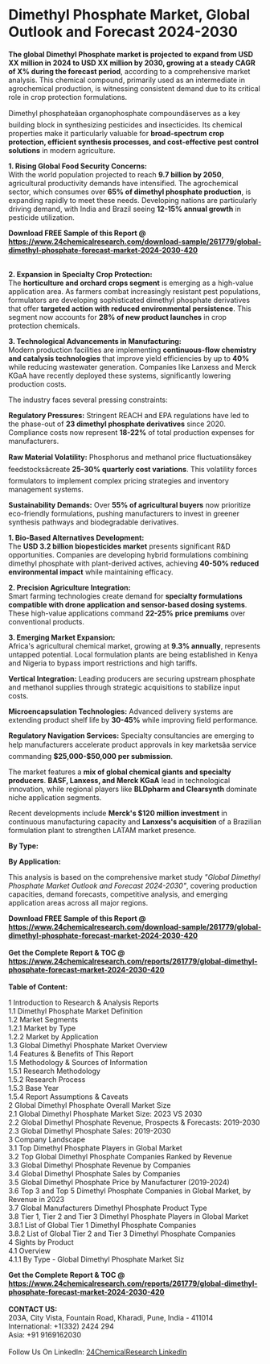 <h1>Dimethyl Phosphate Market, Global Outlook and Forecast 2024-2030</h1><p><strong>The global Dimethyl Phosphate market is projected to expand from USD XX million in 2024 to USD XX million by 2030, growing at a steady CAGR of X% during the forecast period</strong>, according to a comprehensive market analysis. This chemical compound, primarily used as an intermediate in agrochemical production, is witnessing consistent demand due to its critical role in crop protection formulations.</p><p>Dimethyl phosphateâan organophosphate compoundâserves as a key building block in synthesizing pesticides and insecticides. Its chemical properties make it particularly valuable for <strong>broad-spectrum crop protection, efficient synthesis processes, and cost-effective pest control solutions</strong> in modern agriculture.</p><p><strong>1. Rising Global Food Security Concerns:</strong><br>
With the world population projected to reach <strong>9.7 billion by 2050</strong>, agricultural productivity demands have intensified. The agrochemical sector, which consumes over <strong>65% of dimethyl phosphate production</strong>, is expanding rapidly to meet these needs. Developing nations are particularly driving demand, with India and Brazil seeing <strong>12-15% annual growth</strong> in pesticide utilization.</p><div><b>Download FREE Sample of this Report @ 
            <a href="https://www.24chemicalresearch.com/download-sample/261779/global-dimethyl-phosphate-forecast-market-2024-2030-420">
            https://www.24chemicalresearch.com/download-sample/261779/global-dimethyl-phosphate-forecast-market-2024-2030-420</a></b></div><br><p><strong>2. Expansion in Specialty Crop Protection:</strong><br>
The <strong>horticulture and orchard crops segment</strong> is emerging as a high-value application area. As farmers combat increasingly resistant pest populations, formulators are developing sophisticated dimethyl phosphate derivatives that offer <strong>targeted action with reduced environmental persistence</strong>. This segment now accounts for <strong>28% of new product launches</strong> in crop protection chemicals.</p><p><strong>3. Technological Advancements in Manufacturing:</strong><br>
Modern production facilities are implementing <strong>continuous-flow chemistry and catalysis technologies</strong> that improve yield efficiencies by up to <strong>40%</strong> while reducing wastewater generation. Companies like Lanxess and Merck KGaA have recently deployed these systems, significantly lowering production costs.</p><p>The industry faces several pressing constraints:</p><p><strong>Regulatory Pressures:</strong> Stringent REACH and EPA regulations have led to the phase-out of <strong>23 dimethyl phosphate derivatives</strong> since 2020. Compliance costs now represent <strong>18-22%</strong> of total production expenses for manufacturers.</p><p><strong>Raw Material Volatility:</strong> Phosphorus and methanol price fluctuationsâkey feedstocksâcreate <strong>25-30% quarterly cost variations</strong>. This volatility forces formulators to implement complex pricing strategies and inventory management systems.</p><p><strong>Sustainability Demands:</strong> Over <strong>55% of agricultural buyers</strong> now prioritize eco-friendly formulations, pushing manufacturers to invest in greener synthesis pathways and biodegradable derivatives.</p><p><strong>1. Bio-Based Alternatives Development:</strong><br>
The <strong>USD 3.2 billion biopesticides market</strong> presents significant R&amp;D opportunities. Companies are developing hybrid formulations combining dimethyl phosphate with plant-derived actives, achieving <strong>40-50% reduced environmental impact</strong> while maintaining efficacy.</p><p><strong>2. Precision Agriculture Integration:</strong><br>
Smart farming technologies create demand for <strong>specialty formulations compatible with drone application and sensor-based dosing systems</strong>. These high-value applications command <strong>22-25% price premiums</strong> over conventional products.</p><p><strong>3. Emerging Market Expansion:</strong><br>
Africa's agricultural chemical market, growing at <strong>9.3% annually</strong>, represents untapped potential. Local formulation plants are being established in Kenya and Nigeria to bypass import restrictions and high tariffs.</p><p><strong>Vertical Integration:</strong> Leading producers are securing upstream phosphate and methanol supplies through strategic acquisitions to stabilize input costs.</p><p><strong>Microencapsulation Technologies:</strong> Advanced delivery systems are extending product shelf life by <strong>30-45%</strong> while improving field performance.</p><p><strong>Regulatory Navigation Services:</strong> Specialty consultancies are emerging to help manufacturers accelerate product approvals in key marketsâa service commanding <strong>$25,000-$50,000 per submission</strong>.</p><p>The market features a <strong>mix of global chemical giants and specialty producers</strong>. <strong>BASF, Lanxess, and Merck KGaA</strong> lead in technological innovation, while regional players like <strong>BLDpharm and Clearsynth</strong> dominate niche application segments.</p><p>Recent developments include <strong>Merck's $120 million investment</strong> in continuous manufacturing capacity and <strong>Lanxess's acquisition</strong> of a Brazilian formulation plant to strengthen LATAM market presence.</p><p><strong>By Type:</strong></p><p><strong>By Application:</strong></p><p>This analysis is based on the comprehensive market study <em>"Global Dimethyl Phosphate Market Outlook and Forecast 2024-2030"</em>, covering production capacities, demand forecasts, competitive analysis, and emerging application areas across all major regions.</p><div><b>Download FREE Sample of this Report @ 
            <a href="https://www.24chemicalresearch.com/download-sample/261779/global-dimethyl-phosphate-forecast-market-2024-2030-420">
            https://www.24chemicalresearch.com/download-sample/261779/global-dimethyl-phosphate-forecast-market-2024-2030-420</a></b></div><br><div><b>Get the Complete Report & TOC @ 
            <a href="https://www.24chemicalresearch.com/reports/261779/global-dimethyl-phosphate-forecast-market-2024-2030-420">
            https://www.24chemicalresearch.com/reports/261779/global-dimethyl-phosphate-forecast-market-2024-2030-420</a></b></div><br>
            <b>Table of Content:</b><p>1 Introduction to Research & Analysis Reports<br />
    1.1 Dimethyl Phosphate Market Definition<br />
    1.2 Market Segments<br />
        1.2.1 Market by Type<br />
        1.2.2 Market by Application<br />
    1.3 Global Dimethyl Phosphate Market Overview<br />
    1.4 Features & Benefits of This Report<br />
    1.5 Methodology & Sources of Information<br />
        1.5.1 Research Methodology<br />
        1.5.2 Research Process<br />
        1.5.3 Base Year<br />
        1.5.4 Report Assumptions & Caveats<br />
2 Global Dimethyl Phosphate Overall Market Size<br />
    2.1 Global Dimethyl Phosphate Market Size: 2023 VS 2030<br />
    2.2 Global Dimethyl Phosphate Revenue, Prospects & Forecasts: 2019-2030<br />
    2.3 Global Dimethyl Phosphate Sales: 2019-2030<br />
3 Company Landscape<br />
    3.1 Top Dimethyl Phosphate Players in Global Market<br />
    3.2 Top Global Dimethyl Phosphate Companies Ranked by Revenue<br />
    3.3 Global Dimethyl Phosphate Revenue by Companies<br />
    3.4 Global Dimethyl Phosphate Sales by Companies<br />
    3.5 Global Dimethyl Phosphate Price by Manufacturer (2019-2024)<br />
    3.6 Top 3 and Top 5 Dimethyl Phosphate Companies in Global Market, by Revenue in 2023<br />
    3.7 Global Manufacturers Dimethyl Phosphate Product Type<br />
    3.8 Tier 1, Tier 2 and Tier 3 Dimethyl Phosphate Players in Global Market<br />
        3.8.1 List of Global Tier 1 Dimethyl Phosphate Companies<br />
        3.8.2 List of Global Tier 2 and Tier 3 Dimethyl Phosphate Companies<br />
4 Sights by Product<br />
    4.1 Overview<br />
        4.1.1 By Type - Global Dimethyl Phosphate Market Siz</p><div><b>Get the Complete Report & TOC @ 
            <a href="https://www.24chemicalresearch.com/reports/261779/global-dimethyl-phosphate-forecast-market-2024-2030-420">
            https://www.24chemicalresearch.com/reports/261779/global-dimethyl-phosphate-forecast-market-2024-2030-420</a></b></div><br><b>CONTACT US:</b><br>
            203A, City Vista, Fountain Road, Kharadi, Pune, India - 411014<br>
            International: +1(332) 2424 294<br>
            Asia: +91 9169162030 <br><br>
            Follow Us On LinkedIn: <a href="https://www.linkedin.com/company/24chemicalresearch/">24ChemicalResearch LinkedIn</a>